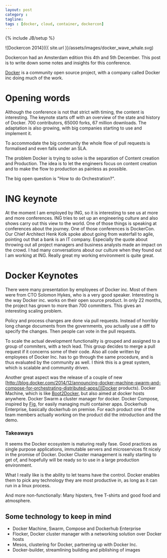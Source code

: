 ```yaml
---
layout: post
category :
tagline:
tags : [docker, cloud, container, dockercon]
---
```

{% include JB/setup %}

![Dockercon 2014]({{ site.url }}/assets/images/docker_wave_whale.svg)

Dockercon had an Amsterdam edition this 4th and 5th December.
This post is to write down some notes and insights for this conference.

[Docker](https://www.docker.com) is a community open source project, with a company called Docker inc doing much of the work.


# Opening words

Although the conference is not that strict with timing, the content is interesting. The keynote starts off with an overview of the state and history of Docker. 700 contributors, 65000 forks, 67 million downloads.
The adaptation is also growing, with big companies starting to use and implement it.

To accommodate the big community the whole flow of pull requests is formalised and even falls under an SLA.

The problem Docker is trying to solve is the separation of Content creation and Production. The idea is to let the engineers focus on content creation and to make the flow to production as painless as possible.

The big open question is "How to do Orchestration?".

# ING keynote

At the moment I am employed by ING, so it is interesting to see us at more and more conferences. ING tries to set up an engineering culture and also shows carry out this view to the world. One of those things is speaking at conferences about the journey. One of those conferences is DockerCon. Our Chief Architect Henk Kolk spoke about going from waterfall to agile, pointing out that a bank is an IT company. Especially the quote about throwing out all project managers and business analysts made an impact on the crowd. I had many conversations about our culture when they found out I am working at ING. Really great my working environment is quite great.

# Docker Keynotes

There were many presentation by employees of Docker inc. Most of them were from CTO Solomon Hykes, who is a very good speaker. Interesting is the way Docker inc. works on their open source product. In only 22 months, the project has grown to more than 700 committers. This gives an interesting scaling problem.

Policy and process changes are done via pull requests. Instead of horribly long change documents from the governments, you actually use a diff to specify the changes. Then people can vote in the pull requests.

To scale the actual development functionality is grouped and assigned to a group of commiters, with a tech lead. This group decides to merge a pull request if it concerns some of their code.
Also all code written by employees of Docker Inc. has to go through the same procedure, and is thus evaluated by the community as well.
I think this is a great system, which is scalable and community driven.

Another great aspect was the release of a couple of new [http://blog.docker.com/2014/12/announcing-docker-machine-swarm-and-compose-for-orchestrating-distributed-apps/](Docker products). Docker Machine, which is like [Boot2Docker](https://boot2docker.io), but also aimed at docker hosts anywhere. Docker Swarm a cluster manager for docker. Docker Compose, inspired by [Fig](https://boot2docker.io), for easily managing multi container apps. Dockerhub Enterprise, basically dockerhub on premise.
For each product one of the team members actually working on the product did the introduction and the demo.

### Takeaways

It seems the Docker ecosystem is maturing really fase. Good practices as single purpose applications, immutable servers and microservices fit nicely in the promise of Docker. Docker Cluster management is really starting to get of, and hopefully will be ready so to use in a large production environment.

What I really like is the ability to let teams have the control. Docker enables them to pick any technology they are most productive in, as long as it can run in a linux process.

And more non-functionally: Many hipsters, free T-shirts and good food and atmosphere.

## Some technology to keep in mind

- Docker Machine, Swarm, Compose and Dockerhub Enterprise
- Flocker, Docker cluster manager with a networking solution over Docker hosts
- Mesos, clustering for Docker, partnering up with Docker Inc.
- Docker-builder, streamlining building and piblishing of images
